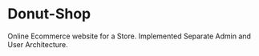 # Donut-Shop
Online Ecommerce website for a Store. Implemented Separate Admin and User Architecture.
